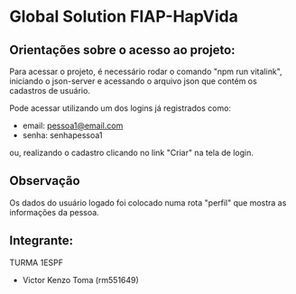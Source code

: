 # Global Solution FIAP-HapVida


## Orientações sobre o acesso ao projeto:

Para acessar o projeto, é necessário rodar o comando "npm run vitalink", iniciando o json-server e acessando o arquivo json que contém os cadastros de usuário.

Pode acessar utilizando um dos logins já registrados como:

- email: pessoa1@email.com
- senha: senhapessoa1

ou, realizando o cadastro clicando no link "Criar" na tela de login.

## Observação

Os dados do usuário logado foi colocado numa rota "perfil" que mostra as informações da pessoa.


## Integrante:

TURMA 1ESPF

- Victor Kenzo Toma (rm551649)